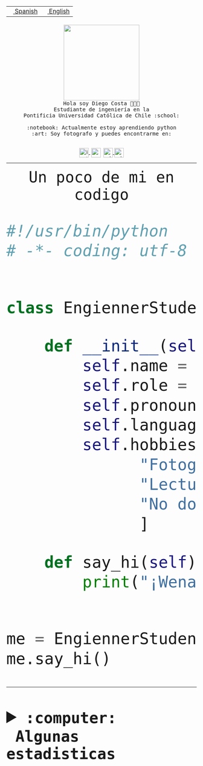 <table border="0"  align="right">
 <tr><td><a href="README.md"><img src="https://upload.wikimedia.org/wikipedia/commons/thumb/8/89/Bandera_de_Espa%C3%B1a.svg/1200px-Bandera_de_Espa%C3%B1a.svg.png" height="10"> Spanish</a></td>
 <td><a href="README.en.md"><img src="https://upload.wikimedia.org/wikipedia/commons/a/a4/Flag_of_the_United_States.svg" height="10"> English</a></td></tr>
</table><br><br><br>


<p align="center">
  <img src="https://github.com/diegocostares/diegocostares/blob/main/Images/aaa2.gif?raw=true" height="200px" weight="200px">
  <br><samp>
    Hola soy Diego Costa 👨🏻‍💻<br>
    Estudiante de ingeniería en la <br>
    Pontificia Universidad Católica de Chile :school:<br>
  <br>
    :notebook: Actualmente estoy aprendiendo python <br>
    :art: Soy fotografo y puedes encontrarme en: <br>
  <br></samp>
  
</p>

<p align="center">
   <a href="https://instagram.com/diegocosta_no" target="blank">
    <img 
    align="center" src="https://cdn.jsdelivr.net/npm/simple-icons@3.0.1/icons/instagram.svg" alt="instagram" height="25px" width="25px" />
  </a>
  <a style="border: 3px solid; color: white;"href="https://t.me/diegocosta_no" target="blank">
  <img
  align="center" alt="Telegram" width="25px" src="https://icons-for-free.com/iconfiles/png/512/Telegram-1324888767380505522.png" />
</a>
<a href="https://api.whatsapp.com/send?phone=56971897835&text=Hola!" target="blank">
  <img
  align="center" alt="wtsp" width="25px" src="https://img.icons8.com/pastel-glyph/2x/whatsapp--v2.png" />
</a>
<a href="https://www.linkedin.com/in/diego-costa-786249213/" target="blank">
  <img
  align="center" alt="wtsp" width="25px" src="https://img.icons8.com/metro/452/linkedin.png" />
</a>

  </a>
</p>

---


<p align="center"><font size="25"><samp>Un poco de mi en codigo</samp></front></p>


```python
#!/usr/bin/python
# -*- coding: utf-8 -*-


class EngiennerStudent:

    def __init__(self):
        self.name = "Diego Costa"
        self.role = "Estudiante"
        self.pronouns = "he/him"
        self.language_spoken = ["es_CL", "en_US"]
        self.hobbies = [
              "Fotografia",
              "Lectura",
              "No dormir",
              ]

    def say_hi(self):
        print("¡Wena mundo!")


me = EngiennerStudent()
me.say_hi()
```
---
<details>
  <summary><b><samp>:computer: &nbsp;Algunas estadisticas</samp></b></summary>
  <br/></p>

<!--START_SECTION:waka-->
![Code Time](http://img.shields.io/badge/Code%20Time-791%20hrs%203%20mins-blue)

**Soy nocturno 🦉** 

```text
🌞 Mañana                 9 commits           ░░░░░░░░░░░░░░░░░░░░░░░░░   00.41 % 
🌆 Día                    684 commits         ████████░░░░░░░░░░░░░░░░░   30.94 % 
🌃 Tarde                  946 commits         ███████████░░░░░░░░░░░░░░   42.79 % 
🌙 Noche                  572 commits         ██████░░░░░░░░░░░░░░░░░░░   25.87 % 
```
📅 **Soy más productivo los Martes** 

```text
Lunes                    342 commits         ████░░░░░░░░░░░░░░░░░░░░░   15.47 % 
Martes                   449 commits         █████░░░░░░░░░░░░░░░░░░░░   20.31 % 
Miércoles                301 commits         ███░░░░░░░░░░░░░░░░░░░░░░   13.61 % 
Jueves                   274 commits         ███░░░░░░░░░░░░░░░░░░░░░░   12.39 % 
Viernes                  365 commits         ████░░░░░░░░░░░░░░░░░░░░░   16.51 % 
Sábado                   204 commits         ██░░░░░░░░░░░░░░░░░░░░░░░   09.23 % 
Domingo                  276 commits         ███░░░░░░░░░░░░░░░░░░░░░░   12.48 % 
```


📊 **Esta semana me dediqué a** 

```text
🐱‍💻 Proyectos: 
proyecto-grupo-07-main   1 hr 54 mins        ███████████████░░░░░░░░░░   61.58 % 
Arqui-31                 40 mins             █████░░░░░░░░░░░░░░░░░░░░   21.86 % 
diagramas                16 mins             ██░░░░░░░░░░░░░░░░░░░░░░░   08.68 % 
gpti-scrapper-main       13 mins             ██░░░░░░░░░░░░░░░░░░░░░░░   07.41 % 
proyecto-grupo-31        0 secs              ░░░░░░░░░░░░░░░░░░░░░░░░░   00.27 % 
```


 Last Updated on 11/04/2023 08:24:05 UTC
<!--END_SECTION:waka-->
  
  

<p align="center"> <img src="https://github-readme-stats.vercel.app/api?username=diegocostares&show_icons=true&theme=ayu-mirage" alt="abhisheknaiidu" /></p>
 
</details>
